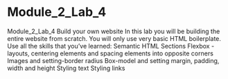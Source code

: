 # Module_2_Lab_4
Module_2_Lab_4 Build your own website
In this lab you will be building the entire website from scratch. You will only use very basic HTML boilerplate. Use all the skills that you’ve learned:
Semantic HTML
Sections
Flexbox - layouts, centering elements and spacing elements into opposite corners
Images and setting-border radius
Box-model and setting margin, padding, width and height
Styling text
Styling links
